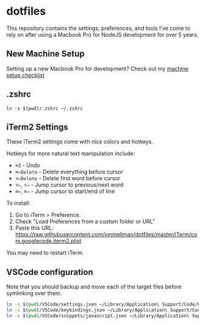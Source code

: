 # dotfiles

This repository contains the settings, preferences, and tools I've come to rely on after using a Macbook Pro for NodeJS development for over 5 years.

## New Machine Setup

Setting up a new Macbook Pro for development? Check out my [machine setup checklist](NEW_MACHINE_SETUP.md)

## .zshrc
`ln -s $(pwd)/.zshrc ~/.zshrc`

## iTerm2 Settings

These iTerm2 settings come with nice colors and hotkeys.

Hotkeys for more natural text manipulation include:
* `⌘Z` - Undo
* `⌘←Delete` - Delete everything before cursor
* `⌥←Delete` - Delete first word before cursor
* `⌥←`, `⌥→`  - Jump cursor to previous/next word
* `⌘←`, `⌘→`  - Jump cursor to start/end of line

To install:
1. Go to iTerm > Preference.
2. Check "Load Preferences from a custom folder or URL"
3. Paste this URL: https://raw.githubusercontent.com/jonmellman/dotfiles/master/iTerm/com.googlecode.iterm2.plist

You may need to restart iTerm.

## VSCode configuration

Note that you should backup and move each of the target files before symlinking over them.

```sh
ln -s $(pwd)/VSCode/settings.json ~/Library/Application\ Support/Code/User/settings.json
ln -s $(pwd)/VSCode/keybindings.json ~/Library/Application\ Support/Code/User/keybindings.json
ln -s $(pwd)/VSCode/snippets/javascript.json ~/Library/Application\ Support/Code/User/snippets/javascript.json
```
